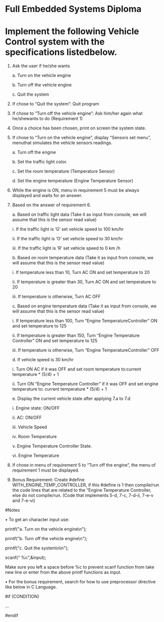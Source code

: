 # Full Embedded Systems Diploma
 
# Implement the following Vehicle Control system with the specifications listedbelow.
1. Ask the user if he/she wants

   a. Turn on the vehicle engine

   b. Turn off the vehicle engine

   c. Quit the system
   
2. If chose to “Quit the system”: Quit program

3. If chose to “Turn off the vehicle engine”: Ask him/her again what he/shewants to do (Requirement 1)

4. Once a choice has been chosen, print on screen the system state.

5. If chose to “Turn on the vehicle engine”, display “Sensors set menu”, menuthat simulates the vehicle sensors readings.

   a. Turn off the engine
  
   b. Set the traffic light color.

   c. Set the room temperature (Temperature Sensor)

   d. Set the engine temperature (Engine Temperature Sensor)

6. While the engine is ON, menu in requirement 5 must be always displayed and waits for an answer.

7. Based on the answer of requirement 6.

   a. Based on traffic light data (Take it as input from console, we will assume that this is the sensor read value)

      i. If the traffic light is ‘G’ set vehicle speed to 100 km/hr

      ii. If the traffic light is ‘O’ set vehicle speed to 30 km/hr

      iii. If the traffic light is ‘R’ set vehicle speed to 0 km /h

   b. Based on room temperature data (Take it as input from console, we will assume that this is the sensor read value)

      i. If temperature less than 10, Turn AC ON and set temperature to 20

      ii. If temperature is greater than 30, Turn AC ON and set temperature to 20

      iii. If temperature is otherwise, Turn AC OFF

   c. Based on engine temperature data (Take it as input from console, we will assume that this is the sensor read value)

      i. If temperature less than 100, Turn “Engine TemperatureController” ON and set temperature to 125

      ii. If temperature is greater than 150, Turn “Engine Temperature Controller” ON and set temperature to 125

      iii. If temperature is otherwise, Turn “Engine TemperatureController” OFF

   d. If vehicle speed is 30 km/hr

      i. Turn ON AC if it was OFF and set room temperature to:current temperature * (5/4) + 1

      ii. Turn ON “Engine Temperature Controller” if it was OFF and set engine temperature to: current temperature * (5/4) + 1

   e. Display the current vehicle state after applying 7.a to 7.d

      i. Engine state: ON/OFF

      ii. AC: ON/OFF

      iii. Vehicle Speed

      iv. Room Temperature

      v. Engine Temperature Controller State.

      vi. Engine Temperature

8. If chose in menu of requirement 5 to “Turn off the engine”, the menu of requirement 1 must be displayed.

9. Bonus Requirement: Create #define WITH_ENGINE_TEMP_CONTROLLER, if this #define is 1 then compile/run the code lines that are related to the “Engine Temperature Controller, else do not compile/run. (Code that implements 5-d, 7-c, 7-d-ii, 7-e-v and 7-e-vi)

#Notes

• To get an character input use:

   printf("a. Turn on the vehicle engine\n");

   printf("b. Turn off the vehicle engine\n");

   printf("c. Quit the system\n\n");

   scanf(“ %c”,&input);

   Make sure you left a space before %c to prevent scanf function from take new line or enter from the above printf functions as input.

• For the bonus requirement, search for how to use preprocessor directive like below in C Language.

#if (CONDITION)

…

#endif
